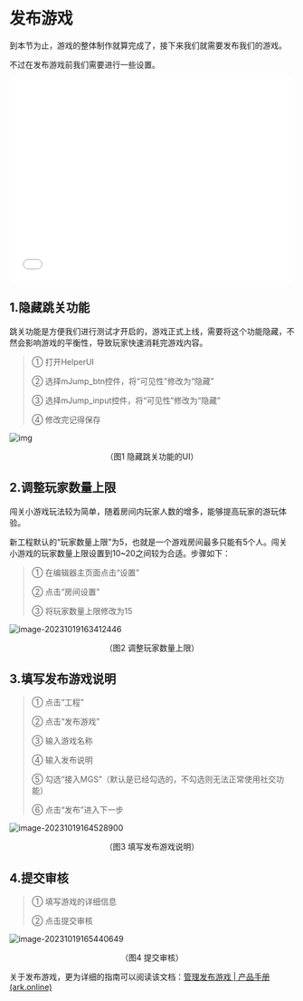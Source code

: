 # 发布游戏

到本节为止，游戏的整体制作就算完成了，接下来我们就需要发布我们的游戏。

不过在发布游戏前我们需要进行一些设置。

<iframe sandbox="allow-scripts allow-downloads allow-same-origin allow-popups allow-presentation allow-forms" frameborder="0" draggable="false" allowfullscreen="" allow="encrypted-media;" referrerpolicy="" aha-samesite="" class="iframe-loaded" src="//player.bilibili.com/player.html?aid=235259031&bvid=BV1xe41197eh&cid=1316701084&p=11&autoplay=0" style="border-radius: 7px; width: 100%; height: 360px;"></iframe>

## 1.隐藏跳关功能

跳关功能是方便我们进行测试才开启的，游戏正式上线，需要将这个功能隐藏，不然会影响游戏的平衡性，导致玩家快速消耗完游戏内容。

> ① 打开HelperUI
>
> ② 选择mJump_btn控件，将“可见性”修改为“隐藏”
>
> ③ 选择mJump_input控件，将“可见性”修改为“隐藏”
>
> ④ 修改完记得保存

![img](https://arkimg.ark.online/img_v2_6f2a4f2a-5cb8-47d8-9f5e-e1751a4e633g.gif)

<center>（图1 隐藏跳关功能的UI）</center>

## 2.调整玩家数量上限

闯关小游戏玩法较为简单，随着房间内玩家人数的增多，能够提高玩家的游玩体验。

新工程默认的“玩家数量上限”为5，也就是一个游戏房间最多只能有5个人。闯关小游戏的玩家数量上限设置到10~20之间较为合适。步骤如下：

> ① 在编辑器主页面点击“设置”
>
> ② 点击“房间设置”
>
> ③ 将玩家数量上限修改为15

![image-20231019163412446](https://arkimg.ark.online/image-20231019163412446.webp)

<center>（图2 调整玩家数量上限）</center>

## 3.填写发布游戏说明

> ① 点击“工程”
>
> ② 点击“发布游戏”
>
> ③ 输入游戏名称
>
> ④ 输入发布说明
>
> ⑤ 勾选“接入MGS”（默认是已经勾选的，不勾选则无法正常使用社交功能）
>
> ⑥ 点击“发布”进入下一步

![image-20231019164528900](https://arkimg.ark.online/image-20231019164528900.webp)

<center>（图3 填写发布游戏说明）</center>

## 4.提交审核

> ① 填写游戏的详细信息
>
> ② 点击提交审核

![image-20231019165440649](https://arkimg.ark.online/image-20231019165440649.webp)

<center>（图4 提交审核）</center>

关于发布游戏，更为详细的指南可以阅读该文档：[管理发布游戏 | 产品手册 (ark.online)](https://docs.ark.online/CreatorPortal/Publishing&Managing.html)